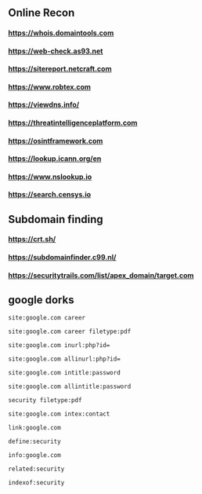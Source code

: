 ## Online Recon
#### https://whois.domaintools.com
#### https://web-check.as93.net
#### https://sitereport.netcraft.com
#### https://www.robtex.com
#### https://viewdns.info/
#### https://threatintelligenceplatform.com
#### https://osintframework.com
#### https://lookup.icann.org/en
#### https://www.nslookup.io
#### https://search.censys.io


## Subdomain finding
#### https://crt.sh/
#### https://subdomainfinder.c99.nl/
#### https://securitytrails.com/list/apex_domain/target.com


## google dorks

```
site:google.com career

site:google.com career filetype:pdf

site:google.com inurl:php?id=

site:google.com allinurl:php?id=

site:google.com intitle:password

site:google.com allintitle:password

security filetype:pdf

site:google.com intex:contact

link:google.com

define:security

info:google.com

related:security

indexof:security

```
